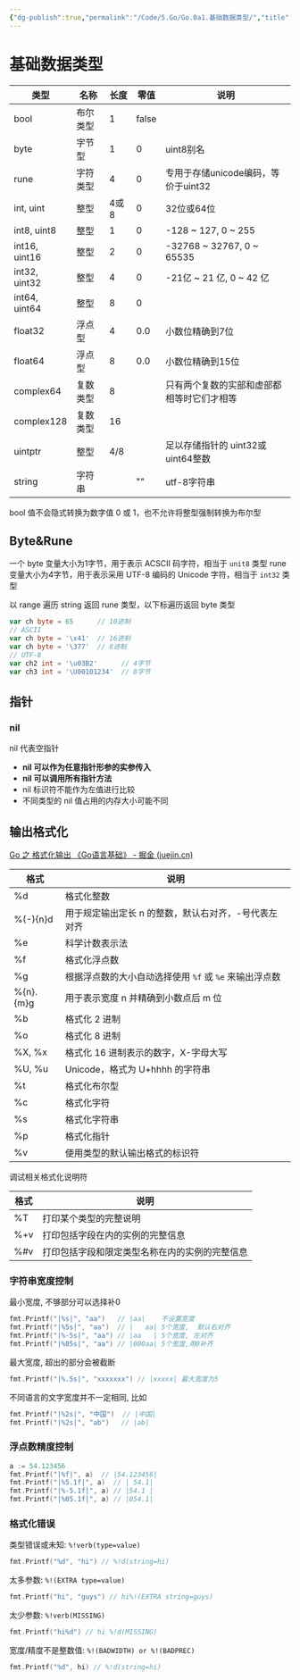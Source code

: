 ```yaml
---
{"dg-publish":true,"permalink":"/Code/5.Go/Go.0a1.基础数据类型/","title":"基础数据类型","noteIcon":""}
---
```



# 基础数据类型

| 类型          | 名称     | 长度 | 零值  | 说明                                       |
| ------------- | -------- | ---- | ----- | ------------------------------------------ |
| bool          | 布尔类型 | 1    | false |                                            |
| byte          | 字节型   | 1    | 0     | uint8别名                                  |
| rune          | 字符类型 | 4    | 0     | 专用于存储unicode编码，等价于uint32        |
| int, uint     | 整型     | 4或8 | 0     | 32位或64位                                 |
| int8, uint8   | 整型     | 1    | 0     | -128 ~ 127, 0 ~ 255                        |
| int16, uint16 | 整型     | 2    | 0     | -32768 ~ 32767, 0 ~ 65535                  |
| int32, uint32 | 整型     | 4    | 0     | -21亿 ~ 21 亿, 0 ~ 42 亿                   |
| int64, uint64 | 整型     | 8    | 0     |                                            |
| float32       | 浮点型   | 4    | 0.0   | 小数位精确到7位                            |
| float64       | 浮点型   | 8    | 0.0   | 小数位精确到15位                           |
| complex64     | 复数类型 | 8    |       | 只有两个复数的实部和虚部都相等时它们才相等 |
| complex128    | 复数类型 | 16   |       |                                            |
| uintptr       | 整型     | 4/8  |       | ⾜以存储指针的 uint32或 uint64整数         |
| string        | 字符串   |      | ""    | utf-8字符串                                |

bool 值不会隐式转换为数字值 0 或 1，也不允许将整型强制转换为布尔型

## Byte&Rune

一个 byte 变量大小为1字节，用于表示 ACSCII 码字符，相当于 `unit8` 类型
rune 变量大小为4字节，用于表示采用 UTF-8 编码的 Unicode 字符，相当于 `int32` 类型

以 range 遍历 string 返回 rune 类型，以下标遍历返回 byte 类型

```go
var ch byte = 65      // 10进制
// ASCII
var ch byte = '\x41'  // 16进制
var ch byte = '\377'  // 8进制
// UTF-8
var ch2 int = '\u03B2'      // 4字节
var ch3 int = '\U00101234'  // 8字节
```

## 指针

### nil

nil 代表空指针

- **nil 可以作为任意指针形参的实参传入**
- **nil 可以调用所有指针方法**
- nil 标识符不能作为左值进行比较
- 不同类型的 nil 值占用的内存大小可能不同

## 输出格式化

[Go 之 格式化输出 《Go语言基础》 - 掘金 (juejin.cn)](https://juejin.cn/post/7042636455239221256)

| 格式      | 说明                                                   |
| --------- | ------------------------------------------------------ |
| %d        | 格式化整数                                             |
| %(-){n}d  | 用于规定输出定长 n 的整数，默认右对齐，-号代表左对齐   |
| %e        | 科学计数表示法                                         |
| %f        | 格式化浮点数                                           |
| %g        | 根据浮点数的大小自动选择使用 `%f` 或 `%e` 来输出浮点数 |
| %{n}.{m}g | 用于表示宽度 n 并精确到小数点后 m 位                   |
| %b        | 格式化 2 进制                                          |
| %o        | 格式化 8 进制                                          |
| %X, %x    | 格式化 16 进制表示的数字，X-字母大写                   |
| %U, %u    | Unicode，格式为 U+hhhh 的字符串                        |
| %t        | 格式化布尔型                                           |
| %c        | 格式化字符                                             |
| %s        | 格式化字符串                                           |
| %p        | 格式化指针                                             |
| %v        | 使用类型的默认输出格式的标识符                         |

调试相关格式化说明符

| 格式 | 说明                                           |
| ---- | ---------------------------------------------- |
| %T   | 打印某个类型的完整说明                         |
| %+v  | 打印包括字段在内的实例的完整信息               |
| %#v  | 打印包括字段和限定类型名称在内的实例的完整信息 |

### 字符串宽度控制

最小宽度, 不够部分可以选择补0
```go
fmt.Printf("|%s|", "aa")   // |aa|    不设置宽度
fmt.Printf("|%5s|", "aa")  // |   aa| 5个宽度,  默认右对齐
fmt.Printf("|%-5s|", "aa") // |aa   | 5个宽度, 左对齐
fmt.Printf("|%05s|", "aa") // |000aa| 5个宽度,用0补齐
```

最大宽度, 超出的部分会被截断
```go
fmt.Printf("|%.5s|", "xxxxxxx") // |xxxxx| 最大宽度为5
```

不同语言的文字宽度并不一定相同, 比如

```go
fmt.Printf("|%2s|", "中国")  // |中国|
fmt.Printf("|%2s|", "ab")   // |ab|
```

### 浮点数精度控制

```go
a := 54.123456
fmt.Printf("|%f|", a)  // |54.123456|
fmt.Printf("|%5.1f|", a)  // | 54.1|
fmt.Printf("|%-5.1f|", a) // |54.1 |
fmt.Printf("|%05.1f|", a) // |054.1|
```

### 格式化错误

类型错误或未知: `%!verb(type=value)`
```go
fmt.Printf("%d", "hi") // %!d(string=hi)
```


太多参数: `%!(EXTRA type=value)`
```go
fmt.Printf("hi", "guys") // hi%!(EXTRA string=guys)
```


太少参数: `%!verb(MISSING)`
```go
fmt.Printf("hi%d") // hi %!d(MISSING)
```

宽度/精度不是整数值: `%!(BADWIDTH) or %!(BADPREC)`
```go
fmt.Printf("%d", hi) // %!d(string=hi)
```